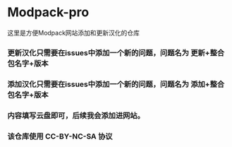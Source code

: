 # Modpack-pro
这里是方便Modpack网站添加和更新汉化的仓库


### 更新汉化只需要在issues中添加一个新的问题，问题名为 更新+整合包名字+版本 
### 添加汉化只需要在issues中添加一个新的问题，问题名为 添加+整合包名字+版本

### 内容填写云盘即可，后续我会添加进网站。



### 该仓库使用 CC-BY-NC-SA 协议
